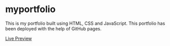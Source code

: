 # myportfolio

This is my portfolio built using HTML, CSS and JavaScript. This portfolio has been deployed with the help of GitHub pages.

[Live Preview](https://utkarsh299-tech.github.io/myportfolio/)
